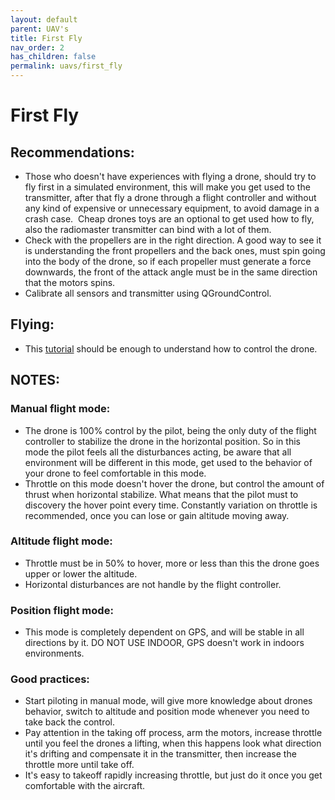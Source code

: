 ```yaml
---
layout: default
parent: UAV's
title: First Fly
nav_order: 2
has_children: false
permalink: uavs/first_fly
---
```


# First Fly

## Recommendations:
  - Those who doesn't have experiences with flying a drone, should try to fly first in a simulated environment, this will make you get used to the transmitter, after that fly a drone through a flight controller and without any kind of expensive or unnecessary equipment, to avoid damage in a crash case.  Cheap drones toys are an optional to get used how to fly, also the radiomaster transmitter can bind with a lot of them.
  - Check with the propellers are in the right direction. A good way to see it is understanding the front propellers and the back ones, must spin going into the body of the drone, so if each propeller must generate a force downwards, the front of the attack angle must be in the same direction that the motors spins. 
  - Calibrate all sensors and transmitter using QGroundControl.
 
## Flying:
  - This [tutorial](https://youtu.be/2U1khK2NeVo) should be enough to understand how to control the drone.

## NOTES:
### Manual flight mode:
  - The drone is 100% control by the pilot, being the only duty of the flight controller to stabilize the drone in the horizontal position. So in this mode the pilot feels all the disturbances acting, be aware that all environment will be different in this mode, get used to the behavior of your drone to feel comfortable in this mode.
  - Throttle on this mode doesn't hover the drone, but control the amount of thrust when horizontal stabilize. What means that the pilot must to discovery the hover point every time. Constantly variation on throttle is recommended, once you can lose or gain altitude moving away.

### Altitude flight mode:
  - Throttle must be in 50% to hover, more or less than this the drone goes upper or lower the altitude.
  - Horizontal disturbances are not handle by the flight controller.

### Position flight mode:
  - This mode is completely dependent on GPS, and will be stable in all directions by it. DO NOT USE INDOOR, GPS doesn't work in indoors environments.

### Good practices:
  - Start piloting in manual mode, will give more knowledge about drones behavior, switch to altitude and position mode whenever you need to take back the control. 
  - Pay attention in the taking off process, arm the motors, increase throttle until you feel the drones a lifting, when this happens look what direction it's drifting and compensate it in the transmitter, then increase the throttle more until take off. 
  - It's easy to takeoff rapidly increasing throttle, but just do it once you get comfortable with the aircraft.
